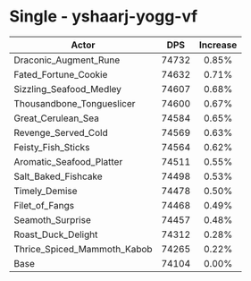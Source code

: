 # Single - yshaarj-yogg-vf
| Actor | DPS | Increase |
|---|:---:|:---:|
|Draconic_Augment_Rune|74732|0.85%|
|Fated_Fortune_Cookie|74632|0.71%|
|Sizzling_Seafood_Medley|74607|0.68%|
|Thousandbone_Tongueslicer|74600|0.67%|
|Great_Cerulean_Sea|74584|0.65%|
|Revenge_Served_Cold|74569|0.63%|
|Feisty_Fish_Sticks|74564|0.62%|
|Aromatic_Seafood_Platter|74511|0.55%|
|Salt_Baked_Fishcake|74498|0.53%|
|Timely_Demise|74478|0.50%|
|Filet_of_Fangs|74468|0.49%|
|Seamoth_Surprise|74457|0.48%|
|Roast_Duck_Delight|74312|0.28%|
|Thrice_Spiced_Mammoth_Kabob|74265|0.22%|
|Base|74104|0.00%|
